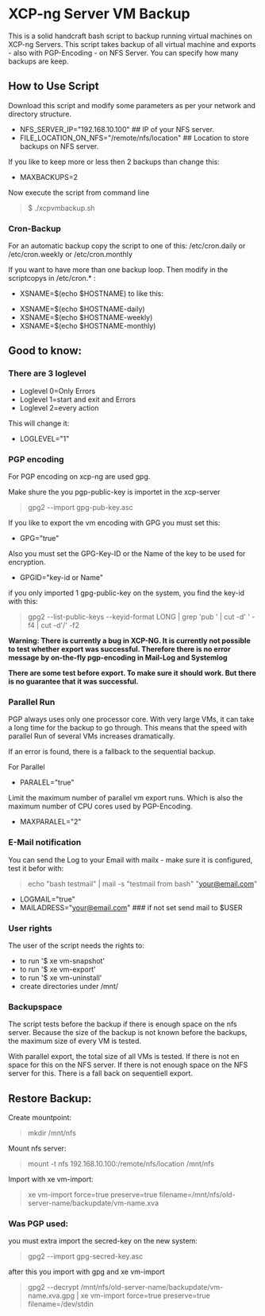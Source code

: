 # XCP-ng Server VM Backup

This is a solid handcraft bash script to backup running virtual machines on XCP-ng Servers. This script takes backup of all virtual machine and exports - also with PGP-Encoding - on NFS Server. You can specify how many backups are keep.

## How to Use Script

Download this script and modify some parameters as per your network and directory structure.

- NFS_SERVER_IP="192.168.10.100"   ## IP of your NFS server.
- FILE_LOCATION_ON_NFS="/remote/nfs/location"  ## Location to store backups on NFS server.

If you like to keep more or less then 2 backups than change this:

- MAXBACKUPS=2

Now execute the script from command line

> $ ./xcpvmbackup.sh

### Cron-Backup

For an automatic backup copy the script to one of this:
/etc/cron.daily or /etc/cron.weekly or /etc/cron.monthly

If you want to have more than one backup loop. Then modify in the scriptcopys in /etc/cron.* :

* XSNAME=$(echo $HOSTNAME) to like this:

- XSNAME=$(echo $HOSTNAME-daily)
- XSNAME=$(echo $HOSTNAME-weekly)
- XSNAME=$(echo $HOSTNAME-monthly)

## Good to know:

### There are 3 loglevel

* Loglevel 0=Only Errors
* Loglevel 1=start and exit and Errors
* Loglevel 2=every action

This will change it:

- LOGLEVEL="1"

### PGP encoding

For PGP encoding on xcp-ng are used gpg.

Make shure the you pgp-public-key is importet in the xcp-server
> gpg2 --import gpg-pub-key.asc

If you like to export the vm encoding with GPG you must set this:
  - GPG="true"

Also you must set the GPG-Key-ID or the Name of the key to be used for encryption.
  - GPGID="key-id or Name"

if you only imported 1 gpg-public-key on the system, you find the key-id with this:
> gpg2 --list-public-keys --keyid-format LONG | grep 'pub ' | cut -d' ' -f4 | cut -d'/' -f2

**Warning: There is currently a bug in XCP-NG. It is currently not possible to test whether export was successful. Therefore there is no error message by on-the-fly pgp-encoding in Mail-Log and Systemlog**

**There are some test before export. To make sure it should work. But there is no guarantee that it was successful.**

### Parallel Run
PGP always uses only one processor core. With very large VMs, it can take a long time for the backup to go through.
This means that the speed with parallel Run of several VMs increases dramatically.

If an error is found, there is a fallback to the sequential backup.

For Parallel
- PARALEL="true"

Limit the maximum number of parallel vm export runs. Which is also the maximum number of CPU cores used by PGP-Encoding.
- MAXPARALEL="2"

### E-Mail notification

You can send the Log to your Email with mailx - make sure it is configured, test it befor with:
> echo "bash testmail" | mail -s "testmail from bash" "your@email.com"

- LOGMAIL="true"
- MAILADRESS="your@email.com" ### if not set send mail to $USER

### User rights

The user of the script needs the rights to:

* to run '$ xe vm-snapshot'
* to run '$ xe vm-export'
* to run '$ xe vm-uninstall'
* create directories under /mnt/

### Backupspace

The script tests before the backup if there is enough space on the nfs server. Because the size of the backup is not known before the backups, the maximum size of every VM is tested.

With parallel export, the total size of all VMs is tested. If there is not en space for this on the NFS server. If there is not enough space on the NFS server for this. There is a fall back on sequentiell export.

## Restore Backup:

Create mountpoint:
> mkdir /mnt/nfs

Mount nfs server:
> mount -t nfs 192.168.10.100:/remote/nfs/location /mnt/nfs

Import with xe vm-import:
> xe vm-import force=true preserve=true filename=/mnt/nfs/old-server-name/backupdate/vm-name.xva

### Was PGP used:

you must extra import the secred-key on the new system:
> gpg2 --import gpg-secred-key.asc

after this you import with gpg and xe vm-import
> gpg2 --decrypt /mnt/nfs/old-server-name/backupdate/vm-name.xva.gpg | xe vm-import force=true preserve=true filename=/dev/stdin
